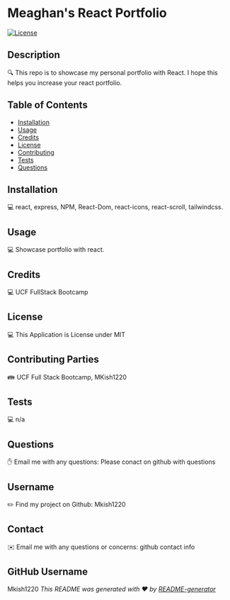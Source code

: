 # Meaghan's React Portfolio

 [![License](https://img.shields.io/badge/License-MIT-blue.svg)](https://opensource.org/licenses/MIT)

  ## Description
  🔍 This repo is to showcase my personal portfolio with React. I hope this helps you increase your react portfolio.

  ## Table of Contents
   * [Installation](#installation)
   * [Usage](#usage)
   * [Credits](#credits)
   * [License](#license)
   * [Contributing](#contributing)
   * [Tests](#tests)
   * [Questions](#questions)
   
  ## Installation
  💻 react, express, NPM, React-Dom, react-icons, react-scroll, tailwindcss.
  
  ## Usage
  💻 Showcase portfolio with react. 

  ## Credits
  💻 UCF FullStack Bootcamp 

  ## License
  💻 This Application is License under MIT


  ## Contributing Parties
  👪 UCF Full Stack Bootcamp, MKish1220

  ## Tests
  💻 n/a

  ## Questions
  ✋ Email me with any questions: Please conact on github with questions 

  ## Username
  ✏️ Find my project on Github: Mkish1220

  ## Contact
  ✉️ Email me with any questions or concerns: github contact info

  ## GitHub Username
   Mkish1220
  _This README was generated with ❤️ by [README-generator](https://github.com/Mkish1220/MyREADME)_